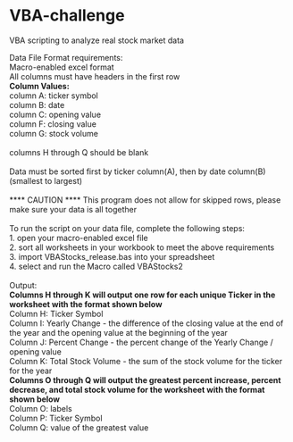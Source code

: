 # VBA-challenge
VBA scripting to analyze real stock market data

Data File Format requirements:
<br>	Macro-enabled excel format
<br>	All columns must have headers in the first row
<br><b>	Column Values:</b>
<br>		column A: ticker symbol 
<br>		column B: date 
<br>		column C: opening value
<br>		column F: closing value
<br>		column G: stock volume
<br>
<br>	columns H through Q should be blank
<br>
<br> 	Data must be sorted first by ticker column(A), then by date column(B) (smallest to largest)
<br>
<br>**** CAUTION **** This program does not allow for skipped rows, please make sure your data is all together
<br>
<br>To run the script on your data file, complete the following steps:
<br>1. open your macro-enabled excel file
<br>2. sort all worksheets in your workbook to meet the above requirements
<br>3. import VBAStocks_release.bas into your spreadsheet
<br>4. select and run the Macro called VBAStocks2
<br>
<br>Output:
<br><b>	Columns H through K will output one row for each unique Ticker in the worksheet with the format shown below</b>
<br>		Column H: Ticker Symbol
<br>		Column I: Yearly Change - the difference of the closing value at the end of the year and the opening value at the beginning of the year
<br>		Column J: Percent Change - the percent change of the Yearly Change / opening value
<br>		Column K: Total Stock Volume - the sum of the stock volume for the ticker for the year
<br><b>	Columns O through Q will output the greatest percent increase, percent decrease, and total stock volume for the worksheet with the format shown below</b>
<br>		Column O: labels
<br>		Column P: Ticker Symbol
<br>		Column Q: value of the greatest value